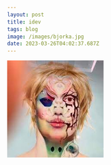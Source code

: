 ```yaml
---
layout: post
title: idev
tags: blog
image: /images/bjorka.jpg
date: 2023-03-26T04:02:37.687Z
---
```

![](/images/bjorka.jpg)